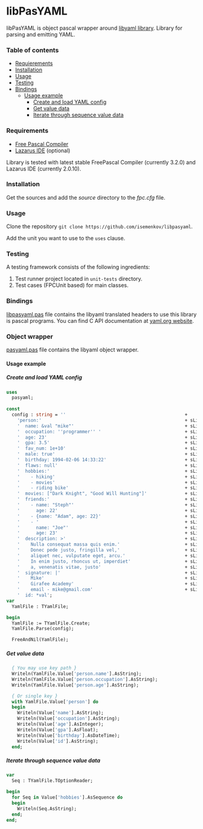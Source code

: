 # libPasYAML
libPasYAML is object pascal wrapper around [libyaml library](https://yaml.org/). Library for parsing and emitting YAML.



### Table of contents

* [Requierements](#requirements)
* [Installation](#installation)
* [Usage](#usage)
* [Testing](#testing)
* [Bindings](#bindings)
  * [Usage example](#usage-example)
    * [Create and load YAML config](#create-and-load-yaml-config)
    * [Get value data](#get-value-data)
    * [Iterate through sequence value data](#iterate-through-sequence-value-data)



### Requirements

* [Free Pascal Compiler](http://freepascal.org)
* [Lazarus IDE](http://www.lazarus.freepascal.org/) (optional)

Library is tested with latest stable FreePascal Compiler (currently 3.2.0) and Lazarus IDE (currently 2.0.10).



### Installation

Get the sources and add the *source* directory to the *fpc.cfg* file.



### Usage

Clone the repository `git clone https://github.com/isemenkov/libpasyaml`.

Add the unit you want to use to the `uses` clause.



### Testing

A testing framework consists of the following ingredients:
1. Test runner project located in `unit-tests` directory.
2. Test cases (FPCUnit based) for main classes. 



### Bindings

[libpasyaml.pas](https://github.com/isemenkov/libpasyaml/blob/master/source/libpasyaml.pas) file contains the libyaml translated headers to use this library is pascal programs. You can find C API documentation at [yaml.org website](https://yaml.org/).



### Object wrapper

[pasyaml.pas](https://github.com/isemenkov/libpasyaml/blob/master/source/pasyaml.pas) file contains the libyaml object wrapper.

#### Usage example

##### Create and load YAML config

```pascal
uses
  pasyaml;
  
const
  config : string = ''                                            +
    'person:'                                                     + sLineBreak +
    '  name: &val "mike"'                                         + sLineBreak +
    '  occupation: ''programmer'' '                               + sLineBreak +
    '  age: 23'                                                   + sLineBreak +
    '  gpa: 3.5'                                                  + sLineBreak +
    '  fav_num: 1e+10'                                            + sLineBreak +
    '  male: true'                                                + sLineBreak +
    '  birthday: 1994-02-06 14:33:22'                             + sLineBreak +
    '  flaws: null'                                               + sLineBreak +
    '  hobbies:'                                                  + sLineBreak +
    '    - hiking'                                                + sLineBreak +
    '    - movies'                                                + sLineBreak +
    '    - riding bike'                                           + sLineBreak +
    '  movies: ["Dark Knight", "Good Will Hunting"]'              + sLineBreak +
    '  friends:'                                                  + sLineBreak +
    '    - name: "Steph"'                                         + sLineBreak +
    '      age: 22'                                               + sLineBreak +
    '    - {name: "Adam", age: 22}'                               + sLineBreak +
    '    - '                                                      + sLineBreak +
    '      name: "Joe"'                                           + sLineBreak +
    '      age: 23'                                               + sLineBreak +
    '  description: >'                                            + sLineBreak +
    '    Nulla consequat massa quis enim.'                        + sLineBreak +
    '    Donec pede justo, fringilla vel,'                        + sLineBreak +
    '    aliquet nec, vulputate eget, arcu.'                      + sLineBreak +
    '    In enim justo, rhoncus ut, imperdiet'                    + sLineBreak +
    '    a, venenatis vitae, justo'                               + sLineBreak +
    '  signature: |'                                              + sLineBreak +
    '    Mike'                                                    + sLineBreak +
    '    Girafee Academy'                                         + sLineBreak +
    '    email - mike@gmail.com'                                  + sLineBreak +
    '  id: *val';
var
  YamlFile : TYamlFile;

begin
  YamlFile := TYamlFile.Create;
  YamlFile.Parse(config);

  FreeAndNil(YamlFile);
```

##### Get value data

```pascal
  { You may use key path }
  Writeln(YamlFile.Value['person.name'].AsString);
  Writeln(YamlFile.Value['person.occupation'].AsString);
  Writeln(YamlFile.Value['person.age'].AsString);

  { Or single key }
  with YamlFile.Value['person'] do
  begin
    Writeln(Value['name'].AsString);
    Writeln(Value['occupation'].AsString);
    Writeln(Value['age'].AsInteger);
    Writeln(Value['gpa'].AsFloat);
    Writeln(Value['birthday'].AsDateTime);
    Writeln(Value['id'].AsString);
  end;
```

##### Iterate through sequence value data

```pascal
var
  Seq : TYamlFile.TOptionReader;

begin
  for Seq in Value['hobbies'].AsSequence do
  begin
    Writeln(Seq.AsString);
  end;
end;
```

